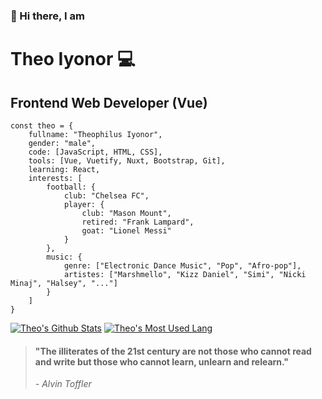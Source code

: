 ### 👋 Hi there, I am
 
Theo Iyonor 💻
==============

Frontend Web Developer (Vue)
----------------------------

    const theo = { 
        fullname: "Theophilus Iyonor",
        gender: "male", 
        code: [JavaScript, HTML, CSS], 
        tools: [Vue, Vuetify, Nuxt, Bootstrap, Git], 
        learning: React,
        interests: [
            football: {
                club: "Chelsea FC",
                player: {
                    club: "Mason Mount",
                    retired: "Frank Lampard",
                    goat: "Lionel Messi"
                }
            },
            music: {
                genre: ["Electronic Dance Music", "Pop", "Afro-pop"],
                artistes: ["Marshmello", "Kizz Daniel", "Simi", "Nicki Minaj", "Halsey", "..."]
            }
        ] 
    }



[![Theo's Github Stats](https://github-readme-stats.vercel.app/api?username=symplytheo&show_icons=true&hide_title=true)](https://github.com/symplytheo/github-readme-stats) [![Theo's Most Used Lang](https://github-readme-stats.vercel.app/api/top-langs?username=symplytheo&layout=compact)](https://github.com/symplytheo/github-readme-stats)

> #### "The illiterates of the 21st century are not those who cannot read and write but those who cannot learn, unlearn and relearn."
>
> *- Alvin Toffler*

